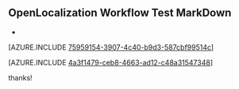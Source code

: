 ## OpenLocalization Workflow Test MarkDown
* 

[AZURE.INCLUDE [75959154-3907-4c40-b9d3-587cbf99514c](calleeMd1.md)]



[AZURE.INCLUDE [4a3f1479-ceb8-4663-ad12-c48a31547348](calleeMd2.md)]

 
thanks!